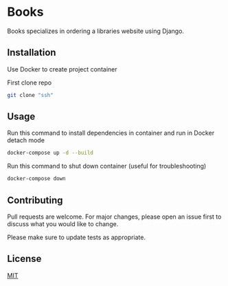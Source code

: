 # Books

Books specializes in ordering a libraries website using Django. 

## Installation

Use Docker to create project container

First clone repo
```bash
git clone "ssh"
```



## Usage

Run this command to install dependencies in container and run in Docker detach mode
```bash
docker-compose up -d --build
```

Run this command to shut down container (useful for troubleshooting)
```bash
docker-compose down
```

## Contributing
Pull requests are welcome. For major changes, please open an issue first to discuss what you would like to change.

Please make sure to update tests as appropriate.

## License
[MIT](https://choosealicense.com/licenses/mit/)